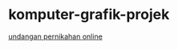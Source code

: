 komputer-grafik-projek
======================
<a href="https://bridal-invitation.link" rel="follow">undangan pernikahan online</a>
